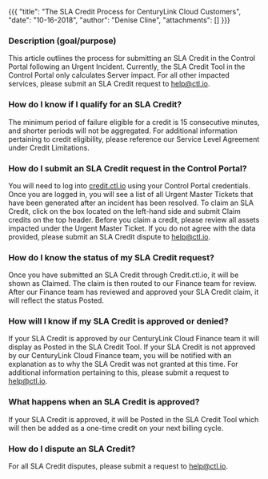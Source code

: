 {{{
  "title": "The SLA Credit Process for CenturyLink Cloud Customers",
  "date": "10-16-2018",
  "author": "Denise Cline",
  "attachments": []
}}}

### Description (goal/purpose)

This article outlines the process for submitting an SLA Credit in the Control Portal following an Urgent Incident. Currently, the SLA Credit Tool in the Control Portal only calculates Server impact. For all other impacted services, please submit an SLA Credit request to help@ctl.io.

### How do I know if I qualify for an SLA Credit?

The minimum period of failure eligible for a credit is 15 consecutive minutes, and shorter periods will not be aggregated. For additional information pertaining to credit eligibility, please reference our Service Level Agreement under Credit Limitations.

### How do I submit an SLA Credit request in the Control Portal?

You will need to log into [credit.ctl.io](https://credit.ctl.io) using your Control Portal credentials. Once you are logged in, you will see a list of all Urgent Master Tickets that have been generated after an incident has been resolved. To claim an SLA Credit, click on the box located on the left-hand side and submit Claim credits on the top header. Before you claim a credit, please review all assets impacted under the Urgent Master Ticket. If you do not agree with the data provided, please submit an SLA Credit dispute to [help@ctl.io](mailto:help@ctl.io).

### How do I know the status of my SLA Credit request?

Once you have submitted an SLA Credit through Credit.ctl.io, it will be shown as Claimed. The claim is then routed to our Finance team for review. After our Finance team has reviewed and approved your SLA Credit claim, it will reflect the status Posted.

### How will I know if my SLA Credit is approved or denied?

If your SLA Credit is approved by our CenturyLink Cloud Finance team it will display as Posted in the SLA Credit Tool. If your SLA Credit is not approved by our CenturyLink Cloud Finance team, you will be notified with an explanation as to why the 
SLA Credit was not granted at this time. For additional information pertaining to this, please submit a request to [help@ctl.io](mailto:help@ctl.io).

### What happens when an SLA Credit is approved?

If your SLA Credit is approved, it will be Posted in the SLA Credit Tool which will then be added as a one-time credit on your next billing cycle.

### How do I dispute an SLA Credit?

For all SLA Credit disputes, please submit a request to [help@ctl.io](mailto:help@ctl.io).
